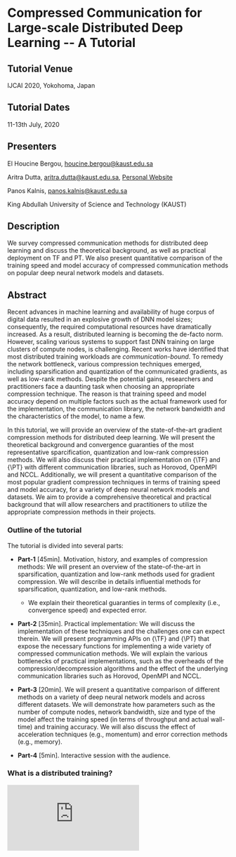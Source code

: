 # Compressed Communication for Large-scale Distributed Deep Learning -- A Tutorial

## Tutorial Venue 
IJCAI 2020, Yokohoma, Japan

## Tutorial Dates 
11-13th July, 2020 

## Presenters 
El Houcine Bergou, <houcine.bergou@kaust.edu.sa>

Aritra Dutta, <aritra.dutta@kaust.edu.sa>, [Personal Website](https://www.aritradutta.com/)

Panos Kalnis, <panos.kalnis@kaust.edu.sa>

King Abdullah University of Science and Technology (KAUST)


## Description
We survey compressed communication methods for distributed deep learning and discuss the theoretical background, as well as practical deployment on TF and PT. We also present quantitative comparison of the training speed and model accuracy of compressed communication methods on popular deep neural network models and datasets.

## Abstract 
Recent advances in machine learning and availability of huge corpus of digital data resulted in an explosive growth of DNN model sizes; consequently, the required computational resources have dramatically increased. As a result, distributed learning is becoming the de-facto norm. However, scaling various systems to support fast DNN training on large clusters of compute nodes, is  challenging. Recent works have identified that most distributed training workloads are *communication-bound*. To remedy the network bottleneck, various compression techniques emerged, including sparsification and quantization of the communicated gradients, as well as low-rank methods. Despite the potential gains, researchers and practitioners face a daunting task when choosing an appropriate compression technique. The reason is that training speed and model accuracy depend on multiple factors such as the actual framework used for the implementation, the communication library, the network bandwidth and the characteristics of the model, to name a few. 

In this tutorial, we will provide an overview of the state-of-the-art gradient compression methods for distributed deep learning. We will present the theoretical background and convergence guaranties of the most representative sparcification, quantization and low-rank compression methods. We will also discuss their practical implementation on {\TF} and {\PT} with different communication libraries, such as Horovod, OpenMPI and NCCL. Additionally, we will present a quantitative comparison of the most popular gradient compression techniques in terms of training speed and model accuracy, for a variety of deep neural network models and datasets. We aim to provide a comprehensive theoretical and practical background that will allow researchers and practitioners to utilize the appropriate compression methods in their projects. 




### Outline of the tutorial

The tutorial is divided into several parts:

* **Part-1** [45min]. Motivation, history, and examples of compression methods: We will present an overview of the state-of-the-art in sparsification, quantization and low-rank methods used for gradient compression. We will describe in details influential methods for sparsification, quantization, and low-rank methods. 

    * We explain their theoretical guaranties in terms of complexity (i.e., convergence speed) and expected error. 
  
* **Part-2** [35min]. Practical implementation: We will discuss the implementation of these techniques and the challenges one can expect therein. We will  present programming APIs on {\TF} and {\PT} that expose the necessary functions for implementing a wide variety of compressed communication methods. We will explain the various bottlenecks of practical implementations, such as the overheads of the compression/decompression algorithms and the effect of the underlying communication libraries such as Horovod, OpenMPI and NCCL. 

* **Part-3** [20min]. We will present a quantitative comparison of different methods on a variety of deep neural network models and across different datasets. We will demonstrate how parameters such as the number of compute nodes, network bandwidth, size and type of the model affect the training speed (in terms of throughput and actual wall-time) and training accuracy. We will also discuss the effect of acceleration techniques (e.g., momentum) and error correction methods (e.g., memory). 
    
 * **Part-4** [5min]. Interactive session with the audience. 

### What is a distributed training? 

![Distributed Training](https://github.com/aritra-dutta/IJCAI-2020/blob/master/Images/centralized_decentralized_final1.pdf)


